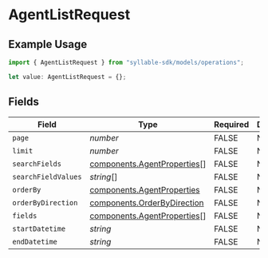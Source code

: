 # AgentListRequest

## Example Usage

```typescript
import { AgentListRequest } from "syllable-sdk/models/operations";

let value: AgentListRequest = {};
```

## Fields

| Field                                                                      | Type                                                                       | Required                                                                   | Description                                                                |
| -------------------------------------------------------------------------- | -------------------------------------------------------------------------- | -------------------------------------------------------------------------- | -------------------------------------------------------------------------- |
| `page`                                                                     | *number*                                                                   | FALSE                                                         | N/A                                                                        |
| `limit`                                                                    | *number*                                                                   | FALSE                                                         | N/A                                                                        |
| `searchFields`                                                             | [components.AgentProperties](/sdk-docs/models/components/agentproperties)[] | FALSE                                                         | N/A                                                                        |
| `searchFieldValues`                                                        | *string*[]                                                                 | FALSE                                                         | N/A                                                                        |
| `orderBy`                                                                  | [components.AgentProperties](/sdk-docs/models/components/agentproperties)   | FALSE                                                         | N/A                                                                        |
| `orderByDirection`                                                         | [components.OrderByDirection](/sdk-docs/models/components/orderbydirection) | FALSE                                                         | N/A                                                                        |
| `fields`                                                                   | [components.AgentProperties](/sdk-docs/models/components/agentproperties)[] | FALSE                                                         | N/A                                                                        |
| `startDatetime`                                                            | *string*                                                                   | FALSE                                                         | N/A                                                                        |
| `endDatetime`                                                              | *string*                                                                   | FALSE                                                         | N/A                                                                        |